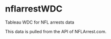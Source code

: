 # nflarrestWDC
Tableau WDC for NFL arrests data

This data is pulled from the API of NFLArrest.com.
